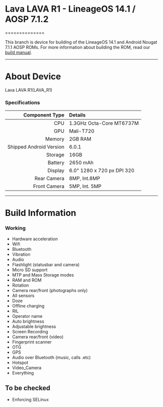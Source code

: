 # Lava LAVA R1 - LineageOS 14.1 / AOSP 7.1.2
==============

This branch is device for building of the LineageOS 14.1 and Android Nougat 7.1.1 AOSP ROMs. For more information about building the ROM, read our [build manual](MANUAL.md).

---

# About Device

Lava LAVA R1(LAVA_R1)

### Specifications

Component Type | Details
-------:|:-------------------------
CPU     | 1.3GHz Octa-Core MT6737M
GPU     | Mali-T720
Memory  | 2GB RAM
Shipped Android Version | 6.0.1
Storage | 16GB
Battery | 2650 mAh
Display | 6.0" 1280 x 720 px DPI 320
Rear Camera | 8MP, Int.8MP
Front Camera | 5MP, Int. 5MP 

---

# Build Information

### Working
 * Hardware acceleration
 * Wifi
 * Bluetooth
 * Vibration
 * Audio
 * Flashlight (statusbar and camera)
 * Micro SD support
 * MTP and Mass Storage modes
 * RAM and ROM
 * Rotation
 * Camera rear/front (photographs only)
 * All sensors
 * Doze
 * Offline charging
 * RIL
 * Operator name
 * Auto brightness
 * Adjustable brightness
 * Screen Recording
 * Camera rear/front (video)
 * Fingerprint scanner
 * OTG
 * GPS
 * Audio over Bluetooth (music, calls .etc)
 * Hotspot
 * Video_Camera
 * Everything


## To be checked
 * Enforcing SELinux
